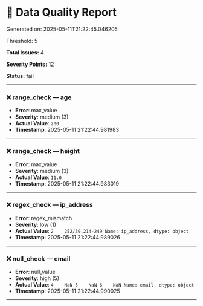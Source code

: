 # 🧪 Data Quality Report
Generated on: 2025-05-11T21:22:45.046205

Threshold: 5

**Total Issues:** 4

**Severity Points:** 12

**Status:** fail

---

### ❌ range_check — age
- **Error**: max_value
- **Severity**: medium (3)
- **Actual Value**: `200`
- **Timestamp**: 2025-05-11 21:22:44.981983

---

### ❌ range_check — height
- **Error**: max_value
- **Severity**: medium (3)
- **Actual Value**: `11.0`
- **Timestamp**: 2025-05-11 21:22:44.983019

---

### ❌ regex_check — ip_address
- **Error**: regex_mismatch
- **Severity**: low (1)
- **Actual Value**: `2    252/30.214-249
Name: ip_address, dtype: object`
- **Timestamp**: 2025-05-11 21:22:44.989026

---

### ❌ null_check — email
- **Error**: null_value
- **Severity**: high (5)
- **Actual Value**: `4    NaN
5    NaN
6    NaN
Name: email, dtype: object`
- **Timestamp**: 2025-05-11 21:22:44.990025

---


